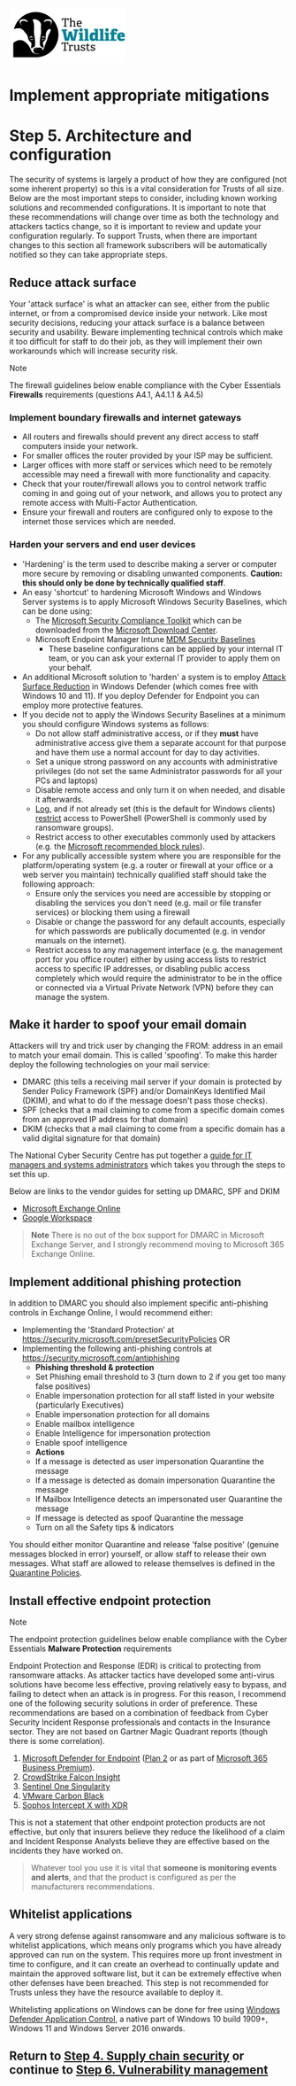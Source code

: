 <img src="/Levels/twt-logo.png" height="100">

# Implement appropriate mitigations
# Step 5. Architecture and configuration

The security of systems is largely a product of how they are configured (not some inherent property) so this is a vital consideration for Trusts of all size.  Below are the most important steps to consider, including known working solutions and recommended configurations.  It is important to note that these recommendations will change over time as both the technology and attackers tactics change, so it is important to review and update your configuration regularly.  To support Trusts, when there are important changes to this section all framework subscribers will be automatically notified so they can take appropriate steps.

## Reduce attack surface
Your 'attack surface' is what an attacker can see, either from the public internet, or from a compromised device inside your network.  Like most security decisions, reducing your attack surface is a balance between security and usability.  Beware implementing technical controls which make it too difficult for staff to do their job, as they will implement their own workarounds which will increase security risk.
> [!NOTE]
> The firewall guidelines below enable compliance with the Cyber Essentials **Firewalls** requirements (questions A4.1, A4.1.1 & A4.5)
### Implement boundary firewalls and internet gateways
- All routers and firewalls should prevent any direct access to staff computers inside your network.
- For smaller offices the router provided by your ISP may be sufficient.
- Larger offices with more staff or services which need to be remotely accessible may need a firewall with more functionality and capacity.
- Check that your router/firewall allows you to control network traffic coming in and going out of your network, and allows you to protect any remote access with Multi-Factor Authentication.
- Ensure your firewall and routers are configured only to expose to the internet those services which are needed.

### Harden your servers and end user devices
- 'Hardening' is the term used to describe making a server or computer more secure by removing or disabling unwanted components.  **Caution: this should only be done by technically qualified staff**.
- An easy 'shortcut' to hardening Microsoft Windows and Windows Server systems is to apply Microsoft Windows Security Baselines, which can be done using:
  - The [Microsoft Security Compliance Toolkit](https://learn.microsoft.com/en-us/windows/security/threat-protection/windows-security-configuration-framework/security-compliance-toolkit-10) which can be downloaded from the [Microsoft Download Center](https://www.microsoft.com/en-us/download/details.aspx?id=55319).
  - Microsoft Endpoint Manager Intune [MDM Security Baselines](https://learn.microsoft.com/en-us/mem/intune/protect/security-baseline-settings-mdm-all?pivots=mdm-november-2021)
	- These baseline configurations can be applied by your internal IT team, or you can ask your external IT provider to apply them on your behalf.
- An additional Microsoft solution to 'harden' a system is to employ [Attack Surface Reduction](https://learn.microsoft.com/en-us/microsoft-365/security/defender-endpoint/overview-attack-surface-reduction?view=o365-worldwide) in Windows Defender (which comes free with Windows 10 and 11).  If you deploy Defender for Endpoint you can employ more protective features.
- If you decide not to apply the Windows Security Baselines at a minimum you should configure Windows systems as follows:
  - Do not allow staff administrative access, or if they **must** have administrative access give them a separate account for that purpose and have them use a normal account for day to day activities.
  - Set a unique strong password on any accounts with administrative privileges (do not set the same Administrator passwords for all your PCs and laptops)
  - Disable remote access and only turn it on when needed, and disable it afterwards.
  - [Log,](https://learn.microsoft.com/en-us/powershell/module/microsoft.powershell.core/about/about_logging_windows?view=powershell-7.2#enabling-script-block-logging) and if not already set (this is the default for Windows clients) [restrict](https://learn.microsoft.com/en-us/powershell/module/microsoft.powershell.core/about/about_execution_policies?view=powershell-7.2#restricted) access to PowerShell (PowerShell is commonly used by ransomware groups).
  - Restrict access to other executables commonly used by attackers (e.g. the [Microsoft recommended block rules](https://learn.microsoft.com/en-us/windows/security/threat-protection/windows-defender-application-control/microsoft-recommended-block-rules)).
- For any publically accessible system where you are responsible for the platform/operating system (e.g. a router or firewall at your office or a web server you maintain) technically qualified staff should take the following approach:
  - Ensure only the services you need are accessible by stopping or disabling the services you don't need (e.g. mail or file transfer services) or blocking them using a firewall
  - Disable or change the password for any default accounts, especially for which passwords are publically documented (e.g. in vendor manuals on the internet).
  - Restrict access to any management interface (e.g. the management port for you office router) either by using access lists to restrict access to specific IP addresses, or disabling public access completely which would require the administrator to be in the office or connected via a Virtual Private Network (VPN) before they can manage the system.

## Make it harder to spoof your email domain

Attackers will try and trick user by changing the FROM: address in an email to match your email domain.  This is called 'spoofing'.  To make this harder deploy the following technologies on your mail service:
- DMARC (this tells a receiving mail server if your domain is protected by Sender Policy Framework (SPF) and/or DomainKeys Identified Mail (DKIM), and what to do if the message doesn't pass those checks). 
- SPF (checks that a mail claiming to come from a specific domain comes from an approved IP address for that domain)
- DKIM (checks that a mail claiming to come from a specific domain has a valid digital signature for that domain) 

The National Cyber Security Centre has put together a [guide for IT managers and systems administrators](https://www.ncsc.gov.uk/collection/email-security-and-anti-spoofing) which takes you through the steps to set this up.

Below are links to the vendor guides for setting up DMARC, SPF and DKIM
- [Microsoft Exchange Online](https://learn.microsoft.com/en-us/microsoft-365/security/office-365-security/use-dmarc-to-validate-email?view=o365-worldwide)
- [Google Workspace](https://support.google.com/a/answer/2466580?hl=en)
> **Note** There is no out of the box support for DMARC in Microsoft Exchange Server, and I strongly recommend moving to Microsoft 365 Exchange Online.

## Implement additional phishing protection

In addition to DMARC you should also implement specific anti-phishing controls in Exchange Online, I would recommend either:
- Implementing the 'Standard Protection' at https://security.microsoft.com/presetSecurityPolicies
	OR
- Implementing the following anti-phishing controls at https://security.microsoft.com/antiphishing
	- **Phishing threshold & protection**
	- Set Phishing email threshold to 3 (turn down to 2 if you get too many false positives)
	- Enable impersonation protection for all staff listed in your website (particularly Executives)
	- Enable impersonation protection for all domains
	- Enable mailbox intelligence
	- Enable Intelligence for impersonation protection
	- Enable spoof intelligence
	- **Actions**
	- If a message is detected as user impersonation Quarantine the message
	- If a message is detected as domain impersonation Quarantine the message
	- If Mailbox Intelligence detects an impersonated user Quarantine the message
	- If message is detected as spoof Quarantine the message
	- Turn on all the Safety tips & indicators

You should either monitor Quarantine and release 'false positive' (genuine messages blocked in error) yourself, or allow staff to release their own messages. What staff are allowed to release themselves is defined in the [Quarantine Policies](https://learn.microsoft.com/en-us/microsoft-365/security/office-365-security/quarantine-policies?view=o365-worldwide).

## Install effective endpoint protection 
> [!NOTE]
> The endpoint protection guidelines below enable compliance with the Cyber Essentials **Malware Protection** requirements

Endpoint Protection and Response (EDR) is critical to protecting from ransomware attacks. As attacker tactics have developed some anti-virus solutions have become less effective, proving relatively easy to bypass, and failing to detect when an attack is in progress.  For this reason, I recommend one of the following security solutions in order of preference.  These recommendations are based on a combination of feedback from Cyber Security Incident Response professionals and contacts in the Insurance sector.  They are not based on Gartner Magic Quadrant reports (though there is some correlation).

1. [Microsoft Defender for Endpoint](https://www.microsoft.com/en-gb/security/business/endpoint-security/microsoft-defender-endpoint) ([Plan 2](https://learn.microsoft.com/en-us/microsoft-365/security/defender-endpoint/defender-endpoint-plan-1-2?view=o365-worldwide) or as part of [Microsoft 365 Business Premium](https://www.microsoft.com/en-gb/microsoft-365/nonprofit/plans-and-pricing)).
2. [CrowdStrike Falcon Insight](https://www.crowdstrike.co.uk/products/endpoint-security/falcon-insight-edr/) 
3. [Sentinel One Singularity](https://www.sentinelone.com/surfaces/endpoint/)
4. [VMware Carbon Black](https://www.vmware.com/uk/products/carbon-black-cloud-endpoint.html)
5. [Sophos Intercept X with XDR](https://www.sophos.com/en-us/products/endpoint-antivirus)

This is not a statement that other endpoint protection products are not effective, but only that insurers believe they reduce the likelihood of a claim and Incident Response Analysts believe they are effective based on the incidents they have worked on.
> Whatever tool you use it is vital that **someone is monitoring events and alerts**, and that the product is configured as per the manufacturers recommendations. 

## Whitelist applications
A very strong defense against ransomware and any malicious software is to whitelist applications, which means only programs which you have already approved can run on the system.  This requires more up front investment in time to configure, and it can create an overhead to continually update and maintain the approved software list, but it can be extremely effective when other defenses have been breached.  This step is not recommended for Trusts unless they have the resource available to deploy it.

Whitelisting applications on Windows can be done for free using [Windows Defender Application Control](https://learn.microsoft.com/en-gb/windows/security/threat-protection/windows-defender-application-control/windows-defender-application-control), a native part of Windows 10 build 1909+, Windows 11 and Windows Server 2016 onwards.

## Return to [Step 4. Supply chain security](/1-Understand-your-risks/Step-04-Supply-Chain-Security.md) or continue to [Step 6. Vulnerability management](./Step-06-Vulnerability-Management.md)